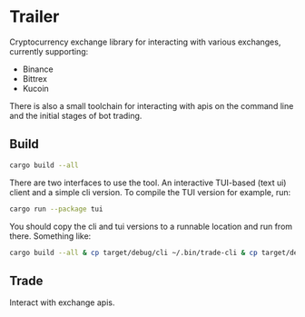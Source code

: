 # Trailer

Cryptocurrency exchange library for interacting with various exchanges, currently supporting:

- Binance
- Bittrex
- Kucoin

There is also a small toolchain for interacting with apis on the command line and the initial stages of bot trading.

## Build

```bash
cargo build --all
```

There are two interfaces to use the tool. An interactive TUI-based (text ui) client and a simple cli version. To compile the TUI version for example, run:
```bash
cargo run --package tui
```

You should copy the cli and tui versions to a runnable location and run from there. Something like:
```bash
cargo build --all & cp target/debug/cli ~/.bin/trade-cli & cp target/debug/tui cp ~/.bin/trade
```

## Trade

Interact with exchange apis.
